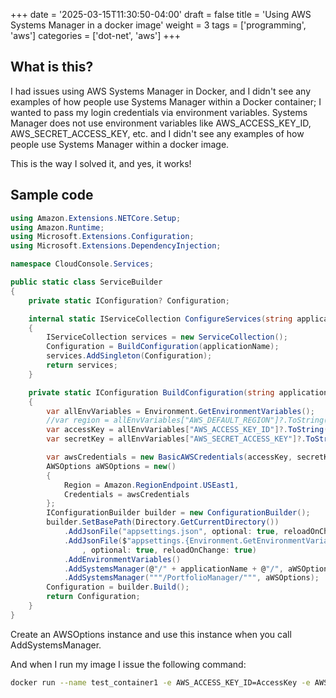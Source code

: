 +++
date = '2025-03-15T11:30:50-04:00'
draft = false
title = 'Using AWS Systems Manager in a docker image'
weight = 3
tags = ['programming', 'aws']
categories = ['dot-net', 'aws']
+++



## What is this?

I had issues using AWS Systems Manager in Docker, and I didn't see any examples of how people use Systems Manager within a Docker container; I wanted to pass my login credentials via environment variables. Systems Manager does not use environment variables like AWS_ACCESS_KEY_ID,  AWS_SECRET_ACCESS_KEY, etc. and I didn't see any examples of how people use Systems Manager within a docker image.  



This is the way I solved it, and yes, it works!

## Sample code

```cs
using Amazon.Extensions.NETCore.Setup;
using Amazon.Runtime;
using Microsoft.Extensions.Configuration;
using Microsoft.Extensions.DependencyInjection;

namespace CloudConsole.Services;

public static class ServiceBuilder
{
    private static IConfiguration? Configuration;

    internal static IServiceCollection ConfigureServices(string applicationName)
    {
        IServiceCollection services = new ServiceCollection();
        Configuration = BuildConfiguration(applicationName);
        services.AddSingleton(Configuration);
        return services;
    }

    private static IConfiguration BuildConfiguration(string applicationName)
    {
        var allEnvVariables = Environment.GetEnvironmentVariables();
        //var region = allEnvVariables["AWS_DEFAULT_REGION"]?.ToString() ?? string.Empty;
        var accessKey = allEnvVariables["AWS_ACCESS_KEY_ID"]?.ToString() ?? string.Empty;
        var secretKey = allEnvVariables["AWS_SECRET_ACCESS_KEY"]?.ToString() ?? string.Empty;

        var awsCredentials = new BasicAWSCredentials(accessKey, secretKey);
        AWSOptions aWSOptions = new()
        {
            Region = Amazon.RegionEndpoint.USEast1,
            Credentials = awsCredentials
        };
        IConfigurationBuilder builder = new ConfigurationBuilder();
        builder.SetBasePath(Directory.GetCurrentDirectory())
            .AddJsonFile("appsettings.json", optional: true, reloadOnChange: true)
            .AddJsonFile($"appsettings.{Environment.GetEnvironmentVariable("ASPNETCORE_ENVIRONMENT") ?? "Production"}.json"
                , optional: true, reloadOnChange: true)
            .AddEnvironmentVariables()
            .AddSystemsManager(@"/" + applicationName + @"/", aWSOptions, TimeSpan.FromMinutes(5))
            .AddSystemsManager("""/PortfolioManager/""", aWSOptions);
        Configuration = builder.Build();
        return Configuration;
    }
}
```

Create an AWSOptions instance and use this instance when you call AddSystemsManager.

And when I run my image I issue the following command:

```sh
docker run --name test_container1 -e AWS_ACCESS_KEY_ID=AccessKey -e AWS_SECRET_ACCESS_KEY=SecretKey test_image3
```
